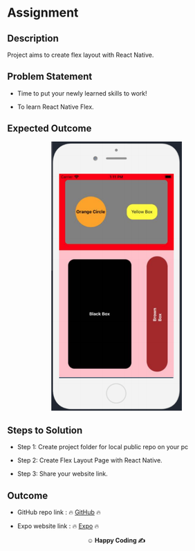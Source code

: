 # Assignment


## Description

Project aims to create flex layout with React Native.

## Problem Statement

- Time to put your newly learned skills to work!

- To learn React Native Flex.


## Expected Outcome

**<p align="center">![Project 000 Snapshot](example.png)</p>**



## Steps to Solution

- Step 1: Create project folder for local public repo on your pc

- Step 2: Create Flex Layout Page with React Native.

- Step 3: Share your website link.

##  Outcome

- GitHub repo link : 🔥 [GitHub](https://github.com/businan/flex_with_RN) 🔥

- Expo website link : 🔥 [Expo](https://snack.expo.io/jqbXQHh3y) 🔥




**<p align="center">&#9786; Happy Coding &#9997;</p>**